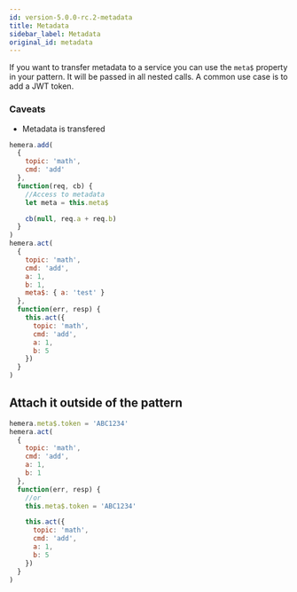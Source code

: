 ```yaml
---
id: version-5.0.0-rc.2-metadata
title: Metadata
sidebar_label: Metadata
original_id: metadata
---
```


If you want to transfer metadata to a service you can use the `meta$` property in your pattern. It will be passed in all nested calls. A common use case is to add a JWT token.

### Caveats

* Metadata is transfered

```js
hemera.add(
  {
    topic: 'math',
    cmd: 'add'
  },
  function(req, cb) {
    //Access to metadata
    let meta = this.meta$

    cb(null, req.a + req.b)
  }
)
hemera.act(
  {
    topic: 'math',
    cmd: 'add',
    a: 1,
    b: 1,
    meta$: { a: 'test' }
  },
  function(err, resp) {
    this.act({
      topic: 'math',
      cmd: 'add',
      a: 1,
      b: 5
    })
  }
)
```

## Attach it outside of the pattern

```js
hemera.meta$.token = 'ABC1234'
hemera.act(
  {
    topic: 'math',
    cmd: 'add',
    a: 1,
    b: 1
  },
  function(err, resp) {
    //or
    this.meta$.token = 'ABC1234'

    this.act({
      topic: 'math',
      cmd: 'add',
      a: 1,
      b: 5
    })
  }
)
```
